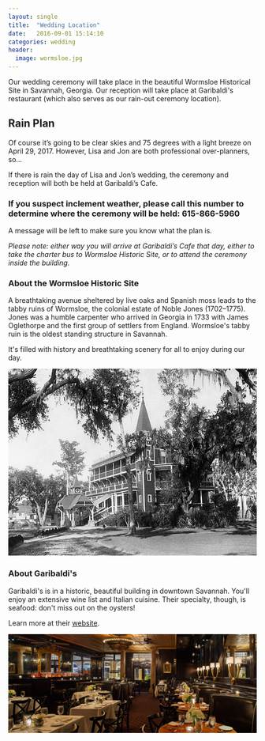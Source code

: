 ```yaml
---
layout: single
title:  "Wedding Location"
date:   2016-09-01 15:14:10
categories: wedding
header:
  image: wormsloe.jpg
---
```


Our wedding ceremony will take place in the beautiful Wormsloe Historical Site in Savannah, Georgia. Our reception will take place at Garibaldi's restaurant (which also serves as our rain-out ceremony location).

## Rain Plan

Of course it’s going to be clear skies and 75 degrees with a light breeze on April 29, 2017. However, Lisa and Jon are both professional over-planners, so…

If there is rain the day of Lisa and Jon’s wedding, the ceremony and reception will both be held at Garibaldi’s Cafe.

### If you suspect inclement weather, please call this number to determine where the ceremony will be held: 615-866-5960

A message will be left to make sure you know what the plan is.

_Please note: either way you will arrive at Garibaldi’s Cafe that day, either to take the charter bus to Wormsloe Historic Site, or to attend the ceremony inside the building._

### About the Wormsloe Historic Site

A breathtaking avenue sheltered by live oaks and Spanish moss leads to the tabby ruins of Wormsloe, the colonial estate of Noble Jones (1702–1775). Jones was a humble carpenter who arrived in Georgia in 1733 with James Oglethorpe and the first group of settlers from England. Wormsloe's tabby ruin is the oldest standing structure in Savannah.

It's filled with history and breathtaking scenery for all to enjoy during our day.

![Wormsloe House](/images/wormsloe-house.jpg)

### About Garibaldi's

Garibaldi's is in a historic, beautiful building in downtown Savannah. You'll enjoy an extensive wine list and Italian cuisine. Their specialty, though, is seafood: don't miss out on the oysters!

Learn more at their [website](http://garibaldisavannah.com/).

 ![Garibaldi's](/images/garibaldis.jpg)
